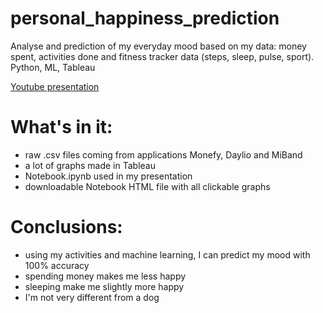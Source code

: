 # personal_happiness_prediction

Analyse and prediction of my everyday mood based on my data: money spent, activities done and fitness tracker data (steps, sleep, pulse, sport). Python, ML, Tableau

 [Youtube presentation](https://www.youtube.com/watch?v=54jvW1ulaP0)

# What's in it:
- raw .csv files coming from applications Monefy, Daylio and MiBand
- a lot of graphs made in Tableau
- Notebook.ipynb used in my presentation 
- downloadable Notebook HTML file with all clickable graphs

# Conclusions:
- using my activities and machine learning, I can predict my mood with 100% accuracy
- spending money makes me less happy
- sleeping make me slightly more happy
- I'm not very different from a dog 
